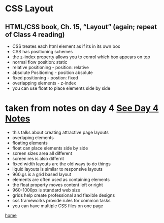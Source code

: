 # **CSS Layout**
## HTML/CSS book, Ch. 15, “Layout” (again; repeat of Class 4 reading)
- CSS treates each html element as if its in its own box
- CSS has positioning schemes
- the z-index property allows you to conrol which box appears on top
- normal flow position: static
- relative positioning - position: relative
- absolute Positioning - position absolute
- fixed positioning - postion: fixed
- overlapping elements - z-index
- you can use float to place elements side by side 

# taken from notes on day 4 [See Day 4 Notes](reading_notes_day4.md)
- this talks about creating attractive page layouts
- overlaping elements
- floating elements
- float can place elements side by side 
- screen sizes area all different
- screen res is also differnt
- fixed width layouts are the old ways to do things
- liquid layouts is similar to responsive layouts
- 960.gs is a grid based layout
- <div> elements are often used as containing elements
- the float property moves content left or right
- 960-1000px is standard web size
- grids help create professional and flexible designs
- css frameworks provide rules for common tasks
- you can have multiple CSS files on one page


[home](/README.md)